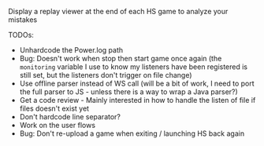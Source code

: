 Display a replay viewer at the end of each HS game to analyze your mistakes

TODOs:

* Unhardcode the Power.log path
* Bug: Doesn't work when stop then start game once again (the `monitoring` variable I use to know my listeners have been registered is still set, but the listeners don't trigger on file change)
* Use offline parser instead of WS call (will be a bit of work, I need to port the full parser to JS - unless there is a way to wrap a Java parser?)
* Get a code review - Mainly interested in how to handle the listen of file if files doesn't exist yet
* Don't hardcode line separator?
* Work on the user flows
* Bug: Don't re-upload a game when exiting / launching HS back again 